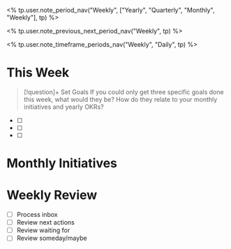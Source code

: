 
<% tp.user.note_period_nav("Weekly", ["Yearly", "Quarterly", "Monthly", "Weekly"], tp) %>

<% tp.user.note_previous_next_period_nav("Weekly", tp) %>

<% tp.user.note_timeframe_periods_nav("Weekly", "Daily", tp) %>

# This Week

>[!question]+ Set Goals
>If you could only get three specific goals done this week, what would they be? How do they relate to your monthly initiatives and yearly OKRs?

- [ ] 
- [ ] 
- [ ] 

# Monthly Initiatives



# Weekly Review
- [ ] Process inbox
- [ ] Review next actions
- [ ] Review waiting for
- [ ] Review someday/maybe
